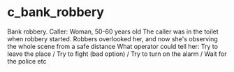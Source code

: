 # c_bank_robbery

Bank robbery.
Caller: Woman, 50-60 years old
The caller was in the toilet when robbery started. Robbers overlooked her, and now she's observing the whole scene from a safe distance
What operator could tell her:
Try to leave the place / Try to fight (bad option) / Try to turn on the alarm / Wait for the police etc
